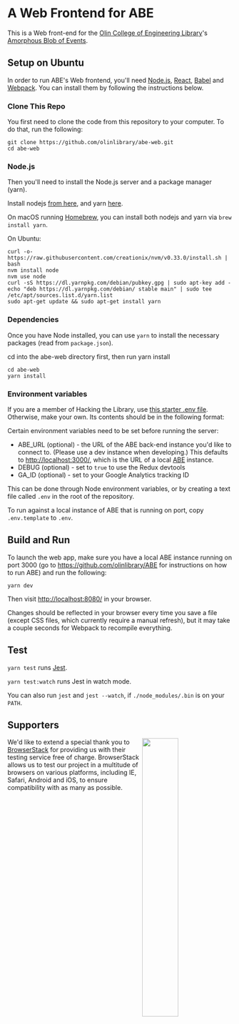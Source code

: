# A Web Frontend for ABE

This is a Web front-end for the
[Olin College of Engineering Library](http://www.olin.build)'s
[Amorphous Blob of Events](https://github.com/olinlibrary/ABE).

## Setup on Ubuntu

In order to run ABE's Web frontend, you'll need [Node.js](https://nodejs.org/en/https://nodejs.org/en/),
[React](https://facebook.github.io/react/), [Babel](https://babeljs.io/) and [Webpack](https://webpack.js.org/).
You can install them by following the instructions below.

### Clone This Repo

You first need to clone the code from this repository to your computer. To do that, run the following:

    git clone https://github.com/olinlibrary/abe-web.git
    cd abe-web

### Node.js

Then you'll need to install the Node.js server and a package manager (yarn).

Install nodejs [from here](http://nodesource.com/blog/installing-node-js-tutorial-using-nvm-on-mac-os-x-and-ubuntu/), and yarn
[here](https://yarnpkg.com/en/).

On macOS running [Homebrew](https://brew.sh/), you can install both nodejs and
yarn via `brew install yarn`.

On Ubuntu:

    curl -o- https://raw.githubusercontent.com/creationix/nvm/v0.33.0/install.sh | bash
    nvm install node
    nvm use node
    curl -sS https://dl.yarnpkg.com/debian/pubkey.gpg | sudo apt-key add -
    echo "deb https://dl.yarnpkg.com/debian/ stable main" | sudo tee /etc/apt/sources.list.d/yarn.list
    sudo apt-get update && sudo apt-get install yarn

### Dependencies

Once you have Node installed, you can use `yarn` to install the necessary packages (read from `package.json`).

cd into the abe-web directory first, then run yarn install

    cd abe-web
    yarn install

### Environment variables

If you are a member of Hacking the Library, use [this starter .env file](https://docs.google.com/document/d/1CZ45xYT33sTi5xpFJF8BkEeniCRszaxcfwiBmvMdmbk/edit).
Otherwise, make your own. Its contents should be in the following format:

Certain environment variables need to be set before running the server:

* ABE_URL (optional) - the URL of the ABE back-end instance you'd like to
   connect to. (Please use a dev instance when developing.) This defaults to
   <http://localhost:3000/>, which is the URL of a local
   [ABE](https://github.com/olinlibrary/abe) instance.
* DEBUG (optional) - set to `true` to use the Redux devtools
* GA_ID (optional) - set to your Google Analytics tracking ID

This can be done through Node environment variables, or by creating a text file
called `.env` in the root of the repository.

To run against a local instance of ABE that is running on port, copy
`.env.template` to `.env`.

## Build and Run

To launch the web app, make sure you have a local ABE instance running
on port 3000 (go to https://github.com/olinlibrary/ABE for instructions on how to run ABE) and run the following:

    yarn dev

Then visit <http://localhost:8080/> in your browser.

Changes should be reflected in your browser every time you save a file (except CSS files, which currently require a manual refresh),
but it may take a couple seconds for Webpack to recompile everything.

## Test

`yarn test` runs [Jest](https://facebook.github.io/jest/).

`yarn test:watch` runs Jest in watch mode.

You can also run `jest` and `jest --watch`, if `./node_modules/.bin` is on your
`PATH`.

## Supporters

<a target="_blank" href="http://browserstack.com/" alt="BrowserStack"><img align="right" src="https://bstacksupport.zendesk.com/attachments/token/GVENo6DR01sT3B5jsNRfU0II7/?name=Logo-01.svg" width="40%"></a>We'd like to extend a special thank you to [BrowserStack](http://browserstack.com/) for providing us with their testing service free of charge. BrowserStack allows us to test our project in a multitude of browsers on various platforms, including IE, Safari, Android and iOS, to ensure compatibility with as many as possible.
